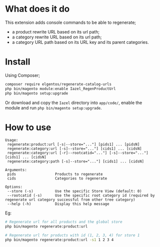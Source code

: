 # What does it do
This extension adds console commands to be able to regenerate;

- a product rewrite URL based on its url path;
- a category rewrite URL based on its url path;
- a category URL path based on its URL key and its parent categories.

# Install
Using Composer;

```sh
composer require elgentos/regenerate-catalog-urls
php bin/magento module:enable Iazel_RegenProductUrl
php bin/magento setup:upgrade
```

Or download and copy the `Iazel` directory into `app/code/`, enable the module and run `php bin/magento setup:upgrade`.

# How to use
```
Usage:
 regenerate:product:url [-s|--store="..."] [pids1] ... [pidsN]
 regenerate:category:url [-s]--store="..."] [cids1] ... [cidsN]
 regenerate:category:url [-r]--rootcatid="..."] [-s]--store="..."] [cids1] ... [cidsN] 
 regenerate:category:path [-s]--store="..."] [cids1] ... [cidsN]
 
Arguments:
 pids                  Products to regenerate
 cids                  Categories to regenerate

Options:
 --store (-s)          Use the specific Store View (default: 0)
 --rootcatid (-s)      Use the specific root category id (required by regenerate url category successful from other tree category)
 --help (-h)           Display this help message
```

Eg:
```sh
# Regenerate url for all products and the global store
php bin/magento regenerate:product:url

# Regenerate url for products with id (1, 2, 3, 4) for store 1
php bin/magento regenerate:product:url -s1 1 2 3 4
```
